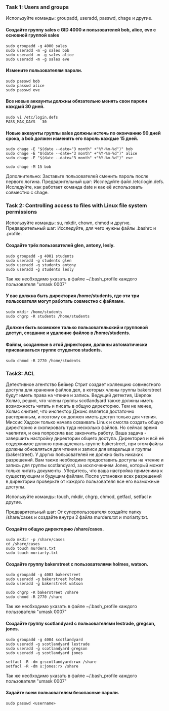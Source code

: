 ### Task 1: Users and groups
Используйте команды: groupadd, useradd, passwd, chage и другие.
#### Создайте группу sales с GID 4000 и пользователей bob, alice, eve c основной группой sales
```
sudo groupadd -g 4000 sales
sudo useradd -m -g sales bob
sudo useradd -m -g sales alice
sudo useradd -m -g sales eve
```

#### Измените пользователям пароли.
```
sudo passwd bob
sudo passwd alice
sudo passwd eve
```

#### Все новые аккаунты должны обязательно менять свои пароли каждый 30 дней.
```
sudo vi /etc/login.defs
PASS_MAX_DAYS   30
```

#### Новые аккаунты группы sales должны истечь по окончанию 90 дней срока, а bob должен изменять его пароль каждые 15 дней.
```
sudo chage -E "$(date --date="3 month" +"%Y-%m-%d")" bob
sudo chage -E "$(date --date="3 month" +"%Y-%m-%d")" alice
sudo chage -E "$(date --date="3 month" +"%Y-%m-%d")" eve

sudo chage -M 15 bob
```

Дополнительно: Заставьте пользователей сменить пароль после первого логина.
Предварительный шаг:
Исследуйте файл /etc/login.defs.
Исследуйте, как работает команда date и как её использовать совместно с chage.



### Task 2: Controlling access to files with Linux file system permissions
Используйте команды: su, mkdir, chown, chmod и другие.
Предварительный шаг: Исследуйте, для чего нужны файлы .bashrc и .profile.
#### Создайте трёх пользователей glen, antony, lesly.
```
sudo groupadd -g 4001 students
sudo useradd -g students glen
sudo useradd -g students antony
sudo useradd -g students lesly
```
Так же необходимо указать в файле ~/.bash_profile каждого пользователя "umask 0007"

#### У вас должна быть директория /home/students, где эти три пользователя могут работать совместно с файлами.
```
sudo mkdir /home/students
sudo chgrp -R students /home/students
```
#### Должен быть возможен только пользовательский и групповой доступ, создание и удаление файлов в /home/students. 
#### Файлы, созданные в этой директории, должны автоматически присваиваться группе студентов students.
```
sudo chmod -R 2770 /home/students
```

### Task3: ACL
Детективное агентство Бейкер Стрит создает коллекцию совместного доступа для хранения файлов дел, в которых члены группы bakerstreet будут иметь права на чтение и запись.
Ведущий детектив, Шерлок Холмс, решил, что члены группы scotlandyard также должны иметь возможность читать и писать в общую директорию. Тем не менее, Холмс считает, что 
инспектор Джонс является достаточно растерянным, и поэтому он должен иметь доступ только для чтения. Миссис Хадсон только начала осваивать Linux и смогла создать общую
директорию и скопировать туда несколько файлов. Но сейчас время чаепития, и она попросила вас закончить работу.
Ваша задача - завершить настройку директории общего доступа. 
Директория и всё её содержимое должно принадлежать группе bakerstreet, при этом файлы должны обновляться для чтения и записи для владельца и группы (bakerstreet). У других
пользователей не должно быть никаких разрешений. 
Вам также необходимо предоставить доступы на чтение и запись для группы scotlandyard, за исключением Jones, который может только читать документы.
Убедитесь, что ваша настройка применима к существующим и будущим файлам. После установки всех разрешений в директории проверьте от каждого пользователя все его возможные доступы.

Используйте команды: touch, mkdir, chgrp, chmod, getfacl, setfacl
и другие. 

Предварительный шаг:
От суперпользователя создайте папку /share/cases и создайте внутри 2 файла murders.txt и moriarty.txt.

#### Создайте общую директорию /share/cases.
```
sudo mkdir -p /share/cases
cd /share/cases
sudo touch murders.txt
sudo touch moriarty.txt
```

#### Создайте группу bakerstreet с пользователями holmes, watson.
```
sudo groupadd -g 4003 bakerstreet
sudo useradd -g bakerstreet holmes
sudo useradd -g bakerstreet watson

sudo chgrp -R bakerstreet /share
sudo chmod -R 2770 /share
```
Так же необходимо указать в файле ~/.bash_profile каждого пользователя "umask 0007"

#### Создайте группу scotlandyard с пользователями lestrade, gregson, jones.
```
sudo groupadd -g 4004 scotlandyard
sudo useradd -g scotlandyard lestrade
sudo useradd -g scotlandyard gregson
sudo useradd -g scotlandyard jones

setfacl -R -dm g:scotlandyard:rwx /share 
setfacl -R -dm u:jones:rx /share 
```
Так же необходимо указать в файле ~/.bash_profile каждого пользователя "umask 0007"

#### Задайте всем пользователям безопасные пароли.
```
sudo passwd <username>
```

